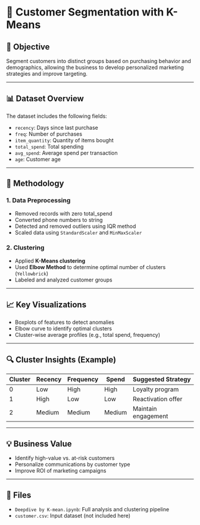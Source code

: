 # 👥 Customer Segmentation with K-Means

## 🎯 Objective

Segment customers into distinct groups based on purchasing behavior and demographics, allowing the business to develop personalized marketing strategies and improve targeting.

---

## 📊 Dataset Overview

The dataset includes the following fields:
- `recency`: Days since last purchase
- `freq`: Number of purchases
- `item_quantity`: Quantity of items bought
- `total_spend`: Total spending
- `avg_spend`: Average spend per transaction
- `age`: Customer age

---

## 🧪 Methodology

### 1. Data Preprocessing
- Removed records with zero total_spend
- Converted phone numbers to string
- Detected and removed outliers using IQR method
- Scaled data using `StandardScaler` and `MinMaxScaler`

### 2. Clustering
- Applied **K-Means clustering**
- Used **Elbow Method** to determine optimal number of clusters (`Yellowbrick`)
- Labeled and analyzed customer groups

---

## 📈 Key Visualizations

- Boxplots of features to detect anomalies  
- Elbow curve to identify optimal clusters  
- Cluster-wise average profiles (e.g., total spend, frequency)

---

## 🔍 Cluster Insights (Example)
| Cluster | Recency | Frequency | Spend  | Suggested Strategy  |
|---------|---------|-----------|--------|---------------------|
| 0       | Low     | High      | High   | Loyalty program     |
| 1       | High    | Low       | Low    | Reactivation offer  |
| 2       | Medium  | Medium    | Medium | Maintain engagement |

---

## 💡 Business Value

- Identify high-value vs. at-risk customers
- Personalize communications by customer type
- Improve ROI of marketing campaigns

---

## 🧾 Files

- `Deepdive by K-mean.ipynb`: Full analysis and clustering pipeline
- `customer.csv`: Input dataset (not included here)